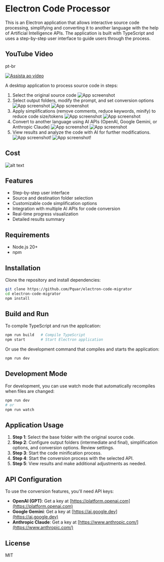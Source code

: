 # Electron Code Processor
This is an Electron application that allows interactive source code processing, simplifying and converting it to another language with the help of Artificial Intelligence APIs. The application is built with TypeScript and uses a step-by-step user interface to guide users through the process.

## YouTube Video
pt-br

[![Assista ao vídeo](https://img.youtube.com/vi/V4Y_lPRBVVY/0.jpg)](https://youtu.be/V4Y_lPRBVVY)



A desktop application to process source code in steps:
1. Select the original source code
![App screenshot](/public/1.png)
2. Select output folders, modify the prompt, and set conversion options
![App screenshot](/public/2.0.png)
![App screenshot](/public/2.1.png)
3. Apply simplifications (remove comments, reduce keywords, minify) to reduce code size/tokens
![App screenshot](/public/3.0.png)
![App screenshot](/public/3.1.png)
4. Convert to another language using AI APIs (OpenAI, Google Gemini, or Anthropic Claude)
![App screenshot](/public/4.0.png)
![App screenshot](/public/4.1.png)
5. View results and analyze the code with AI for further modifications.
![App screenshot](/public/5.0.png)!
![App screenshot](/public/5.1.png)!



## Cost
![alt text](/public/cost.png)


## Features

- Step-by-step user interface
- Source and destination folder selection
- Customizable code simplification options
- Integration with multiple AI APIs for code conversion
- Real-time progress visualization
- Detailed results summary

## Requirements

- Node.js 20+
- npm

## Installation

Clone the repository and install dependencies:

```bash
git clone https://github.com/Pquar/electron-code-migrator
cd electron-code-migrator
npm install
```

## Build and Run

To compile TypeScript and run the application:

```bash
npm run build   # Compile TypeScript
npm start       # Start Electron application
```

Or use the development command that compiles and starts the application:

```bash
npm run dev
```

## Development Mode

For development, you can use watch mode that automatically recompiles when files are changed:

```bash
npm run dev
# or
npm run watch
```

## Application Usage

1. **Step 1**: Select the base folder with the original source code.
2. **Step 2**: Configure output folders (intermediate and final), simplification options, and conversion options. Review settings.
3. **Step 3**: Start the code minification process.
4. **Step 4**: Start the conversion process with the selected API.
5. **Step 5**: View results and make additional adjustments as needed.

## API Configuration

To use the conversion features, you'll need API keys:

- **OpenAI (GPT)**: Get a key at [https://platform.openai.com](https://platform.openai.com)
- **Google Gemini**: Get a key at [https://ai.google.dev](https://ai.google.dev)
- **Anthropic Claude**: Get a key at [https://www.anthropic.com/](https://www.anthropic.com/)


## License

MIT